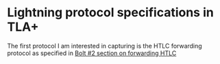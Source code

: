 
# Lightning protocol specifications in TLA+

The first protocol I am interested in capturing is the HTLC forwarding
protocol as specified in [Bolt #2 section on forwarding HTLC](https://github.com/lightning/bolts/blob/master/02-peer-protocol.md#forwarding-htlcs)
